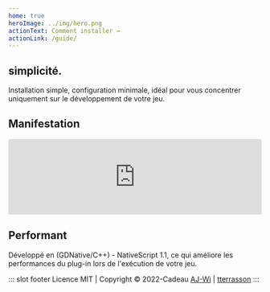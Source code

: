 ```yaml
---
home: true
heroImage: ../img/hero.png
actionText: Comment installer →
actionLink: /guide/
---
```


<div class="features">
  <div class="feature">
    <h2>simplicité.</h2>
    <p>Installation simple, configuration minimale, idéal pour vous concentrer uniquement sur le développement de votre jeu.</p>
  </div>
  <div class="feature">
    <h2>Manifestation</h2>
    <iframe width="100%" height="auto" src="https://www.youtube.com/embed/nF7cdUVgvNc" title="YouTube video player" frameborder="0" allow="accelerometer; autoplay; clipboard-write; encrypted-media; gyroscope; picture-in-picture" allowfullscreen></iframe>
  </div>
  <div class="feature">
    <h2>Performant</h2>
    <p>Développé en (GDNative/C++) - NativeScript 1.1, ce qui améliore les performances du plug-in lors de l'exécution de votre jeu.</p>
  </div>
</div>

::: slot footer
Licence MIT | Copyright © 2022-Cadeau [AJ-Wi](https://github.com/AJ-Wi) | [tterrasson](https://github.com/tterrasson)
:::
